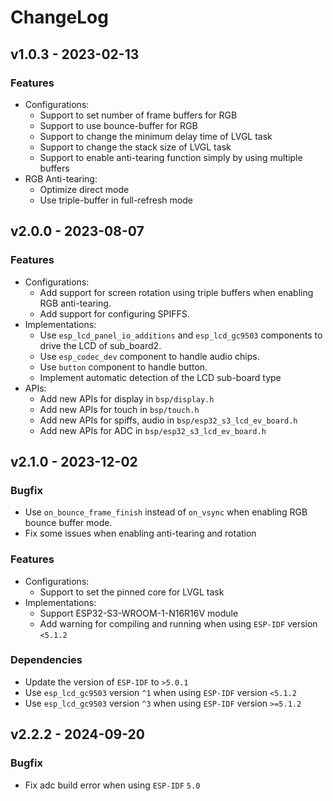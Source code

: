 # ChangeLog

## v1.0.3 - 2023-02-13

### Features

* Configurations:
    * Support to set number of frame buffers for RGB
    * Support to use bounce-buffer for RGB
    * Support to change the minimum delay time of LVGL task
    * Support to change the stack size of LVGL task
    * Support to enable anti-tearing function simply by using multiple buffers
* RGB Anti-tearing:
    * Optimize direct mode
    * Use triple-buffer in full-refresh mode

## v2.0.0 - 2023-08-07

### Features

* Configurations:
    * Add support for screen rotation using triple buffers when enabling RGB anti-tearing.
    * Add support for configuring SPIFFS.
* Implementations:
    * Use `esp_lcd_panel_io_additions` and `esp_lcd_gc9503` components to drive the LCD of sub_board2.
    * Use `esp_codec_dev` component to handle audio chips.
    * Use `button` component to handle button.
    * Implement automatic detection of the LCD sub-board type
* APIs:
    * Add new APIs for display in `bsp/display.h`
    * Add new APIs for touch in `bsp/touch.h`
    * Add new APIs for spiffs, audio in `bsp/esp32_s3_lcd_ev_board.h`
    * Add new APIs for ADC in `bsp/esp32_s3_lcd_ev_board.h`

## v2.1.0 - 2023-12-02

### Bugfix

* Use `on_bounce_frame_finish` instead of `on_vsync` when enabling RGB bounce buffer mode.
* Fix some issues when enabling anti-tearing and rotation

### Features

* Configurations:
    * Support to set the pinned core for LVGL task
* Implementations:
    * Support ESP32-S3-WROOM-1-N16R16V module
    * Add warning for compiling and running when using `ESP-IDF` version `<5.1.2`

### Dependencies

* Update the version of `ESP-IDF` to `>5.0.1`
* Use `esp_lcd_gc9503` version `^1` when using `ESP-IDF` version `<5.1.2`
* Use `esp_lcd_gc9503` version `^3` when using `ESP-IDF` version `>=5.1.2`

## v2.2.2 - 2024-09-20

### Bugfix

* Fix adc build error when using `ESP-IDF` `5.0`
